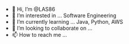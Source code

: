 - 👋 Hi, I’m @LAS86
- 👀 I’m interested in ... Software Engineering
- 🌱 I’m currently learning ... Java, Python, AWS
- 💞️ I’m looking to collaborate on ...
- 📫 How to reach me ... 

<!---
LAS86/LAS86 is a ✨ special ✨ repository because its `README.md` (this file) appears on your GitHub profile.
You can click the Preview link to take a look at your changes.
--->
